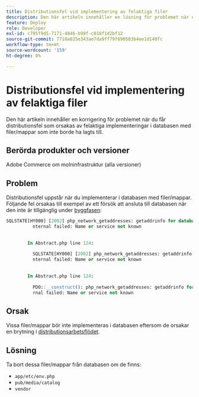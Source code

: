 ```yaml
---
title: Distributionsfel vid implementering av felaktiga filer
description: Den här artikeln innehåller en lösning för problemet när du får distributionsfel som orsakas av felaktiga implementeringar i databasen med filer/mappar som inte borde ha lagts till.
feature: Deploy
role: Developer
exl-id: c795f9d5-7171-4846-b99f-c018f1d2bf12
source-git-commit: 7718a835e343ae7da9ff79f690503b4ee1d140fc
workflow-type: tm+mt
source-wordcount: '159'
ht-degree: 0%

---
```


# Distributionsfel vid implementering av felaktiga filer

Den här artikeln innehåller en korrigering för problemet när du får distributionsfel som orsakas av felaktiga implementeringar i databasen med filer/mappar som inte borde ha lagts till.

## Berörda produkter och versioner

Adobe Commerce om molninfrastruktur (alla versioner)

## Problem

Distributionsfel uppstår när du implementerar i databasen med filer/mappar. Följande fel orsakas till exempel av ett försök att ansluta till databasen när den inte är tillgänglig under [byggfasen](https://experienceleague.adobe.com/docs/commerce-cloud-service/user-guide/develop/deploy/process.html#build-phase):

```SQL
SQLSTATE[HY000] [2002] php_network_getaddresses: getaddrinfo for database.i  
          nternal failed: Name or service not known                                    
                                                                                       
        
        In Abstract.php line 124:
                                                                                       
          SQLSTATE[HY000] [2002] php_network_getaddresses: getaddrinfo for database.i  
          nternal failed: Name or service not known                                    
                                                                                       
        
        In Abstract.php line 124:
                                                                                       
          PDO::__construct(): php_network_getaddresses: getaddrinfo for database.inte  
          rnal failed: Name or service not known       
```

## Orsak

Vissa filer/mappar bör inte implementeras i databasen eftersom de orsakar en brytning i [distributionsarbetsflödet](https://experienceleague.adobe.com/docs/commerce-cloud-service/user-guide/develop/deploy/process.html).

## Lösning

Ta bort dessa filer/mappar från databasen om de finns:

* `app/etc/env.php`
* `pub/media/catalog`
* `vendor`
